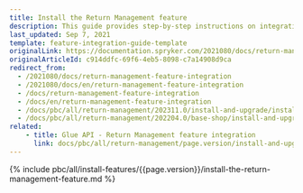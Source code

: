 ```yaml
---
title: Install the Return Management feature
description: This guide provides step-by-step instructions on integrating the Return Management feature into your project.
last_updated: Sep 7, 2021
template: feature-integration-guide-template
originalLink: https://documentation.spryker.com/2021080/docs/return-management-feature-integration
originalArticleId: c914ddfc-69f6-4eb5-8098-c7a14908d9ca
redirect_from:
  - /2021080/docs/return-management-feature-integration
  - /2021080/docs/en/return-management-feature-integration
  - /docs/return-management-feature-integration
  - /docs/en/return-management-feature-integration
  - /docs/pbc/all/return-management/202311.0/install-and-upgrade/install-the-return-management-feature.html
  - /docs/pbc/all/return-management/202204.0/base-shop/install-and-upgrade/install-the-return-management-feature.html
related:
    - title: Glue API - Return Management feature integration
      link: docs/pbc/all/return-management/page.version/install-and-upgrade/install-the-return-management-glue-api.html
---
```


{% include pbc/all/install-features/{{page.version}}/install-the-return-management-feature.md %} <!-- To edit, see /_includes/pbc/all/install-features/202311.0/install-the-return-management-feature.md -->
